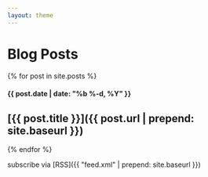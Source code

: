 ```yaml
---
layout: theme
---
```


# Blog Posts

{% for post in site.posts %}

#### {{ post.date | date: "%b %-d, %Y" }}

## [{{ post.title }}]({{ post.url | prepend: site.baseurl }})

{% endfor %}

subscribe via [RSS]({{ "feed.xml" | prepend: site.baseurl }})

